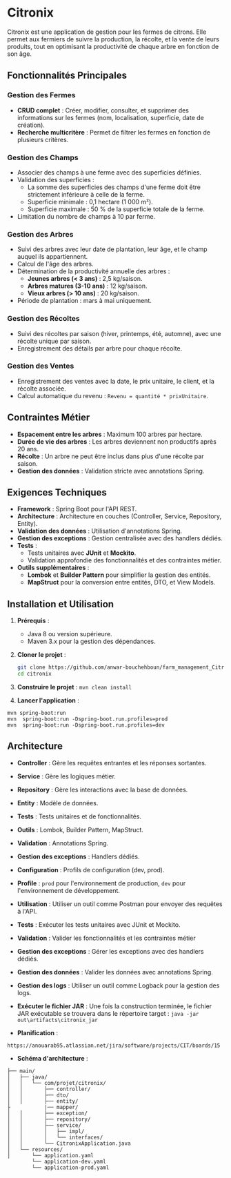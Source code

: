 # Citronix

Citronix est une application de gestion pour les fermes de citrons. Elle permet aux fermiers de suivre la production, la récolte, et la vente de leurs produits, tout en optimisant la productivité de chaque arbre en fonction de son âge.

## Fonctionnalités Principales

### Gestion des Fermes

- **CRUD complet** : Créer, modifier, consulter, et supprimer des informations sur les fermes (nom, localisation, superficie, date de création).
- **Recherche multicritère** : Permet de filtrer les fermes en fonction de plusieurs critères.

### Gestion des Champs

- Associer des champs à une ferme avec des superficies définies.
- Validation des superficies :
  - La somme des superficies des champs d'une ferme doit être strictement inférieure à celle de la ferme.
  - Superficie minimale : 0,1 hectare (1 000 m²).
  - Superficie maximale : 50 % de la superficie totale de la ferme.
- Limitation du nombre de champs à 10 par ferme.

### Gestion des Arbres

- Suivi des arbres avec leur date de plantation, leur âge, et le champ auquel ils appartiennent.
- Calcul de l'âge des arbres.
- Détermination de la productivité annuelle des arbres :
  - **Jeunes arbres (< 3 ans)** : 2,5 kg/saison.
  - **Arbres matures (3-10 ans)** : 12 kg/saison.
  - **Vieux arbres (> 10 ans)** : 20 kg/saison.
- Période de plantation : mars à mai uniquement.

### Gestion des Récoltes

- Suivi des récoltes par saison (hiver, printemps, été, automne), avec une récolte unique par saison.
- Enregistrement des détails par arbre pour chaque récolte.

### Gestion des Ventes

- Enregistrement des ventes avec la date, le prix unitaire, le client, et la récolte associée.
- Calcul automatique du revenu : `Revenu = quantité * prixUnitaire`.

## Contraintes Métier

- **Espacement entre les arbres** : Maximum 100 arbres par hectare.
- **Durée de vie des arbres** : Les arbres deviennent non productifs après 20 ans.
- **Récolte** : Un arbre ne peut être inclus dans plus d'une récolte par saison.
- **Gestion des données** : Validation stricte avec annotations Spring.

## Exigences Techniques

- **Framework** : Spring Boot pour l'API REST.
- **Architecture** : Architecture en couches (Controller, Service, Repository, Entity).
- **Validation des données** : Utilisation d'annotations Spring.
- **Gestion des exceptions** : Gestion centralisée avec des handlers dédiés.
- **Tests** :
  - Tests unitaires avec **JUnit** et **Mockito**.
  - Validation approfondie des fonctionnalités et des contraintes métier.
- **Outils supplémentaires** :
  - **Lombok** et **Builder Pattern** pour simplifier la gestion des entités.
  - **MapStruct** pour la conversion entre entités, DTO, et View Models.

## Installation et Utilisation

1. **Prérequis** :

   - Java 8 ou version supérieure.
   - Maven 3.x pour la gestion des dépendances.

2. **Cloner le projet** :

   ```bash
   git clone https://github.com/anwar-bouchehboun/farm_management_Citronix_Youcode.git
   cd citronix

   ```

3. **Construire le projet** :
   `mvn clean install`

4. **Lancer l'application** :

```
mvn spring-boot:run
mvn  spring-boot:run -Dspring-boot.run.profiles=prod
mvn  spring-boot:run -Dspring-boot.run.profiles=dev
```

## Architecture

- **Controller** : Gère les requêtes entrantes et les réponses sortantes.
- **Service** : Gère les logiques métier.
- **Repository** : Gère les interactions avec la base de données.
- **Entity** : Modèle de données.
- **Tests** : Tests unitaires et de fonctionnalités.
- **Outils** : Lombok, Builder Pattern, MapStruct.
- **Validation** : Annotations Spring.
- **Gestion des exceptions** : Handlers dédiés.
- **Configuration** : Profils de configuration (dev, prod).

- **Profile** : `prod` pour l'environnement de production, `dev`
  pour l'environnement de développement.
- **Utilisation** : Utiliser un outil comme Postman pour envoyer des requêtes
  à l'API.
- **Tests** : Exécuter les tests unitaires avec JUnit et Mockito.
- **Validation** : Valider les fonctionnalités et les contraintes métier
- **Gestion des exceptions** : Gérer les exceptions avec des handlers dédiés.
- **Gestion des données** : Valider les données avec annotations Spring.
- **Gestion des logs** : Utiliser un outil comme Logback pour la gestion des
  logs.

- **Exécuter le fichier JAR** : Une fois la construction terminée, le fichier JAR exécutable se trouvera dans le répertoire target :
  `java -jar out\artifacts\citronix_jar`

- **Planification** :

```
https://anouarab95.atlassian.net/jira/software/projects/CIT/boards/15
```

- **Schéma d'architecture** :

```src/
├── main/
│   ├── java/
│   │   └── com/projet/citronix/
│   │       ├── controller/
│   │       ├── dto/
│   │       ├── entity/
├           |── mapper/
│   │       ├── exception/
│   │       ├── repository/
│   │       ├── service/
│   │       │   ├── impl/
│   │       │   └── interfaces/
│   │       └── CitronixApplication.java
│   └── resources/
│       └── application.yaml
        └── application-dev.yaml
        └── application-prod.yaml
```
